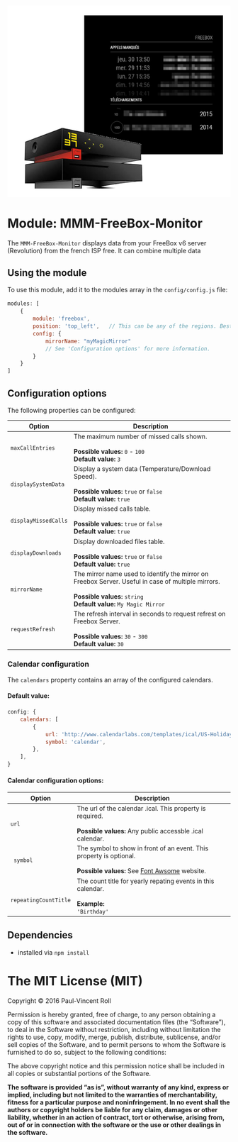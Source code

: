 
![MMM-FreeBox-Monitor: The module for MagicMirror. ](2016-06-30_14-34-46.png)

# Module: MMM-FreeBox-Monitor
The `MMM-FreeBox-Monitor` displays data from your FreeBox v6 server (Revolution) from the french ISP free. It can combine multiple data

## Using the module

To use this module, add it to the modules array in the `config/config.js` file:
````javascript
modules: [
	{
		module: 'freebox',
		position: 'top_left',	// This can be any of the regions. Best results in left or right regions.
		config: {
			mirrorName: "myMagicMirror"
			// See 'Configuration options' for more information.
		}
	}
]
````

## Configuration options

The following properties can be configured:


<table width="100%">
	<!-- why, markdown... -->
	<thead>
		<tr>
			<th>Option</th>
			<th width="100%">Description</th>
		</tr>
	<thead>
	<tbody>
		<tr>
			<td><code>maxCallEntries</code></td>
			<td>The maximum number of missed calls shown.<br>
				<br><b>Possible values:</b> <code>0</code> - <code>100</code>
				<br><b>Default value:</b> <code>3</code>
			</td>
		</tr>
		<tr>
			<td><code>displaySystemData</code></td>
			<td>Display a system data (Temperature/Download Speed).<br>
				<br><b>Possible values:</b> <code>true</code> or <code>false</code>
				<br><b>Default value:</b> <code>true</code>
			</td>
		</tr>
		<tr>
			<td><code>displayMissedCalls</code></td>
			<td>Display missed calls table.<br>
				<br><b>Possible values:</b> <code>true</code> or <code>false</code>
				<br><b>Default value:</b> <code>true</code>
			</td>
		</tr>
		<tr>
			<td><code>displayDownloads</code></td>
			<td>Display downloaded files table.<br>
				<br><b>Possible values:</b> <code>true</code> or <code>false</code>
				<br><b>Default value:</b> <code>true</code>
			</td>
		</tr>
		<tr>
			<td><code>mirrorName</code></td>
			<td>The mirror name used to identify the mirror on Freebox Server. Useful in case of multiple mirrors.<br>
				<br><b>Possible values:</b> <code>string</code>
				<br><b>Default value:</b> <code>My Magic Mirror</code>
			</td>
		</tr>
		<tr>
			<td><code>requestRefresh</code></td>
			<td>The refresh interval in seconds to request refrest on Freebox Server.<br>
				<br><b>Possible values:</b> <code>30</code> - <code>300</code>
				<br><b>Default value:</b> <code>30</code>
			</td>
		</tr>
	</tbody>
</table>

### Calendar configuration

The `calendars` property contains an array of the configured calendars.

#### Default value:
````javascript
config: {
	calendars: [
		{
			url: 'http://www.calendarlabs.com/templates/ical/US-Holidays.ics',
			symbol: 'calendar',
		},
	],
}
````


#### Calendar configuration options:
<table width="100%">
	<!-- why, markdown... -->
	<thead>
		<tr>
			<th>Option</th>
			<th width="100%">Description</th>
		</tr>
	<thead>
	<tbody>
		<tr>
			<td><code>url</code></td>
			<td>The url of the calendar .ical. This property is required.<br>
				<br><b>Possible values:</b> Any public accessble .ical calendar.
			</td>
		</tr>
		<tr>
			<td><code> symbol </code></td>
			<td>The symbol to show in front of an event. This property is optional.<br>
				<br><b>Possible values:</b> See <a href="http://fontawesome.io/icons/" target="_blank">Font Awsome</a> website.
			</td>
		</tr>
		<tr>
			<td><code> repeatingCountTitle </code></td>
			<td>The count title for yearly repating events in this calendar. <br>
				<br><b>Example:</b> <br>
				<code>'Birthday'</code>
			</td>
		</tr>
		</tbody>
</table>

## Dependencies
- installed via `npm install`

The MIT License (MIT)
=====================

Copyright © 2016 Paul-Vincent Roll

Permission is hereby granted, free of charge, to any person
obtaining a copy of this software and associated documentation
files (the “Software”), to deal in the Software without
restriction, including without limitation the rights to use,
copy, modify, merge, publish, distribute, sublicense, and/or sell
copies of the Software, and to permit persons to whom the
Software is furnished to do so, subject to the following
conditions:

The above copyright notice and this permission notice shall be
included in all copies or substantial portions of the Software.

**The software is provided “as is”, without warranty of any kind, express or implied, including but not limited to the warranties of merchantability, fitness for a particular purpose and noninfringement. In no event shall the authors or copyright holders be liable for any claim, damages or other liability, whether in an action of contract, tort or otherwise, arising from, out of or in connection with the software or the use or other dealings in the software.**
